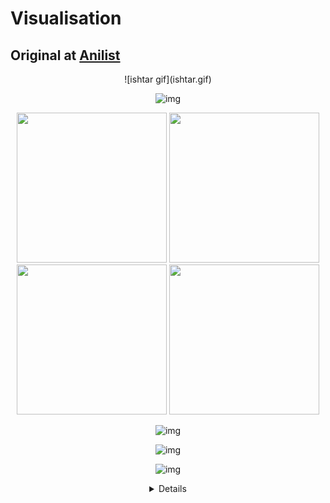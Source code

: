 # Visualisation
## Original at [Anilist](https://github.com/AmIVoid/Anilist/blob/master/Anilist.md)

<center>
![ishtar gif](ishtar.gif)

![img](https://void.idle.host/anilist/start.png)
 
<img src="https://void.idle.host/anilist/discord.png" width="240px"> <img src="https://void.idle.host/anilist/twitter.png" width="240px"> <img src="https://void.idle.host/anilist/twitch.png" width="240px"> <img src="https://void.idle.host/anilist/youtube.png" width="240px">

![img](https://void.idle.host/anilist/hentai.png)

![img](https://void.idle.host/anilist/website.png)

![img](https://void.idle.host/anilist/Badges.png)

<details>

Anime

<img src="https://i.imgur.com/r5Wfqfz.png" width="17%"> <img src="https://i.imgur.com/hnDuFI3.png" width="17%"> <img src="https://i.imgur.com/LwrBved.png" width="17%"> <img src="https://i.imgur.com/DTmDnek.png" width="17%"> <img src="https://i.imgur.com/tsVfCdH.png" width="17%">

<img src="https://i.imgur.com/DiJUVBE.png" width="17%"> <img src="https://i.imgur.com/w97TxWQ.png" width="17%"> <img src="https://i.imgur.com/E9BCrib.png" width="17%"> <img src="https://i.imgur.com/dSLEJQM.png" width="17%"> <img src="https://i.imgur.com/Sw92OXF.png" width="17%">

Genres

﹋﹋﹋﹋

Hentai

﹋﹋﹋

<img src="https://i.postimg.cc/wvSzSmJ0/Hentai-Mastery-Tier-1.png" width="22%"> <img src="https://i.postimg.cc/PfwT1Ssc/Hentai-Mastery-Tier-2.png" width="22%"> <img src="https://i.postimg.cc/90Z2VQYV/Hentai-Mastery-Tier-3.png" width="22%">

Ecchi

﹋﹋﹋

<img src="https://i.imgur.com/oEeyJdo.png" width="22%"> <img src="https://i.imgur.com/d5JDyvK.png" width="22%"> <img src="https://i.imgur.com/JmjGeO2.png" width="22%">

Romance

﹋﹋﹋﹋﹋

<img src="https://i.imgur.com/1ilOKl6.png" width="22%"> <img src="https://i.imgur.com/vg2iwYb.png" width="22%"> <img src="https://i.imgur.com/UOEvgm3.png" width="22%">

Comedy

﹋﹋﹋﹋

<img src="https://i.imgur.com/53OjjjU.png" width="22%"> <img src="https://i.imgur.com/a2cm6x3.png" width="22%"> <img src="https://i.imgur.com/gbCmshM.png" width="22%">

[Anime badges](https://anilist.co/forum/thread/8354) | [Genre badges](https://anilist.co/forum/thread/10220)
</details>
</center>